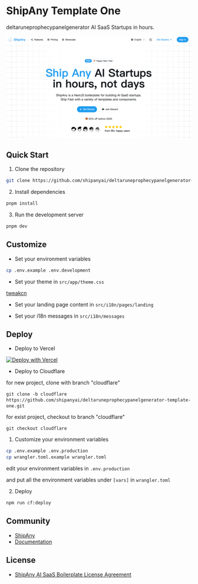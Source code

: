 # ShipAny Template One

deltaruneprophecypanelgenerator AI SaaS Startups in hours.

![preview](preview.png)

## Quick Start

1. Clone the repository

```bash
git clone https://github.com/shipanyai/deltaruneprophecypanelgenerator-template-one.git
```

2. Install dependencies

```bash
pnpm install
```

3. Run the development server

```bash
pnpm dev
```

## Customize

- Set your environment variables

```bash
cp .env.example .env.development
```

- Set your theme in `src/app/theme.css`

[tweakcn](https://tweakcn.com/editor/theme)

- Set your landing page content in `src/i18n/pages/landing`

- Set your i18n messages in `src/i18n/messages`

## Deploy

- Deploy to Vercel

[![Deploy with Vercel](https://vercel.com/button)](https://vercel.com/new/clone?repository-url=https%3A%2F%2Fgithub.com%2Fshipanyai%2Fshipany-template-one&project-name=my-deltaruneprophecypanelgenerator-project&repository-name=my-deltaruneprophecypanelgenerator-project&redirect-url=https%3A%2F%2Fshipany.ai&demo-title=ShipAny&demo-description=Ship%20Any%20AI%20Startup%20in%20hours%2C%20not%20days&demo-url=https%3A%2F%2Fshipany.ai&demo-image=https%3A%2F%2Fpbs.twimg.com%2Fmedia%2FGgGSW3La8AAGJgU%3Fformat%3Djpg%26name%3Dlarge)

- Deploy to Cloudflare

for new project, clone with branch "cloudflare"

```shell
git clone -b cloudflare https://github.com/shipanyai/deltaruneprophecypanelgenerator-template-one.git
```

for exist project, checkout to branch "cloudflare"

```shell
git checkout cloudflare
```

1. Customize your environment variables

```bash
cp .env.example .env.production
cp wrangler.toml.example wrangler.toml
```

edit your environment variables in `.env.production`

and put all the environment variables under `[vars]` in `wrangler.toml`

2. Deploy

```bash
npm run cf:deploy
```

## Community

- [ShipAny](https://deltaruneprophecypanelgenerator.com)
- [Documentation](https://docs.deltaruneprophecypanelgenerator.com)

## License

- [ShipAny AI SaaS Boilerplate License Agreement](LICENSE)
